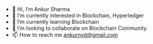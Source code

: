 - 👋 Hi, I’m Ankur Sharma 
- 👀 I’m currently interested in Blockchain, Hyperledger
- 🌱 I’m currently learning Blockchain
- 💞️ I’m looking to collaborate on Blockchain Community
- 📫 How to reach me ankurnyd@gmail.com

<!---
ankurnyd/ankurnyd is a ✨ special ✨ repository because its `README.md` (this file) appears on your GitHub profile.
You can click the Preview link to take a look at your changes.
--->

